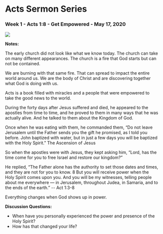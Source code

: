 # Acts Sermon Series

### Week 1 - Acts 1:8 - Get Empowered - May 17, 2020

<a href="https://subsplash.com/+pnr4/lb/mi/+7wmdq26?branding=true&amp;embed=true">
    <img class="kit-image__image" 
        src="https://images.subsplash.com/image.jpg?id=2400a01c-e064-40ef-9b1c-92ace3c8d129&amp;w=400&amp;h=225" 
        style="opacity: 1;">
</a>


**Notes:**

The early church did not look like what we know today.  The church can take
on many different appearances.  The church is a fire that God starts but
can not be contained.

We are burning with that same fire. That can spread to impact the entire
world around us. We are the body of Christ and are discovering together
what God is doing with us.

Acts is a book filled with miracles and a people that were empowered to
take the good news to the world.

During the forty days after Jesus suffered and died, he appeared to the apostles 
from time to time, and he proved to them in many ways that he was actually alive. 
And he talked to them about the Kingdom of God.

Once when he was eating with them, he commanded them, “Do not leave 
Jerusalem until the Father sends you the gift he promised, as I told 
you before. John baptized with water, but in just a few days you 
will be baptized with the Holy Spirit.”
The Ascension of Jesus

So when the apostles were with Jesus, they kept asking him, “Lord, 
has the time come for you to free Israel and restore our kingdom?”

He replied, “The Father alone has the authority to set those dates 
and times, and they are not for you to know. 8 But you will receive 
power when the Holy Spirit comes upon you. And you will be my 
witnesses, telling people about me everywhere — in Jerusalem, 
throughout Judea, in Samaria, and to the ends of the earth.”  -- Act 1:3-8

Everything changes when God shows up in power.

**Discussion Questions:**

* When have you personally experienced the power and presence of the Holy Spirit?
* How has that changed your life?

